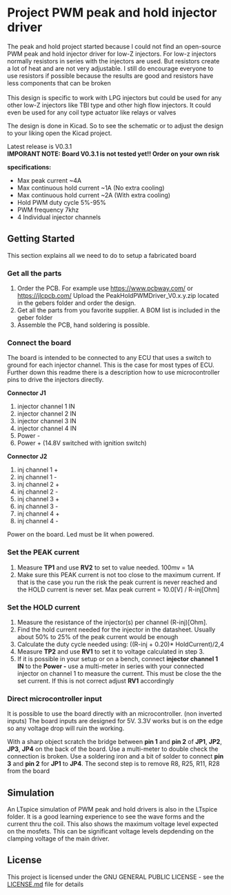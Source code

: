 # Project PWM peak and hold injector driver
The peak and hold project started because I could not find an open-source PWM peak and hold injector driver for low-Z injectors. For low-z injectors normally resistors in series with the injectors are used. But resistors create a lot of heat and are not very adjustable. I still do encourage everyone to use resistors if possible because the results are good and resistors have less components that can be broken<br/>
<br/>
This design is specific to work with LPG injectors but could be used for any other low-Z injectors like TBI type and other high flow injectors. It could even be used for any coil type actuator like relays or valves <br/>

The design is done in Kicad. So to see the schematic or to adjust the design to your liking open the Kicad project.<br/>

Latest release is V0.3.1<br/>
 __IMPORANT NOTE: Board V0.3.1 is not tested yet!! Order on your own risk__ <br/>

__specifications:__
- Max peak current ~4A<br/>
- Max continuous hold current ~1A (No extra cooling)<br/>
- Max continuous hold current ~2A (With extra cooling)<br/>
- Hold PWM duty cycle 5%-95%<br/>
- PWM frequency 7khz<br/>
- 4 Individual injector channels<br/>

## Getting Started
This section explains all we need to do to setup a fabricated board

### Get all the parts
1. Order the PCB. For example use https://www.pcbway.com/ or https://jlcpcb.com/ Upload the PeakHoldPWMDriver_V0.x.y.zip located in the gebers folder and order the design.<br/>
2. Get all the parts from you favorite supplier. A BOM list is included in the geber folder<br/>
3. Assemble the PCB, hand soldering is possible.<br/>

### Connect the board
The board is intended to be connected to any ECU that uses a switch to ground for each injector channel. This is the case for most types of ECU. Further down this readme there is a description how to use microcontroller pins to drive the injectors directly. <br/>

__Connector J1__
1. injector channel 1 IN<br/>
2. injector channel 2 IN<br/>
3. injector channel 3 IN<br/>
4. injector channel 4 IN<br/>
5. Power - <br/>
6. Power + (14.8V switched with ignition switch)<br/>

__Connector J2__
1. inj channel 1 +<br/>
2. inj channel 1 -<br/>
3. inj channel 2 +<br/>
4. inj channel 2 -<br/>
5. inj channel 3 +<br/>
6. inj channel 3 -<br/>
7. inj channel 4 +<br/>
8. inj channel 4 -<br/>

Power on the board. Led must be lit when powered.<br/>

### Set the PEAK current
1. Measure __TP1__ and use __RV2__ to set to value needed. 100mv = 1A<br/>
2. Make sure this PEAK current is not too close to the maximum current. If that is the case you run the risk the peak current is never reached and the HOLD current is never set. Max peak current = 10.0[V] / R-inj[Ohm]<br/>

### Set the HOLD current
1. Measure the resistance of the injector(s) per channel (R-inj)[Ohm]. <br/>
2. Find the hold current needed for the injector in the datasheet. Usually about 50% to 25% of the peak current would be enough<br/>
3. Calculate the duty cycle needed using: ((R-inj + 0.20)* HoldCurrent)/2,4<br/>
4. Measure __TP2__ and use __RV1__ to set it to voltage calculated in step 3.<br/>
5. If it is possible in your setup or on a bench, connect __injector channel 1 IN__ to the __Power -__ use a multi-meter in series with your connected injector on channel 1 to measure the current. This must be close the the set current. If this is not correct adjust __RV1__ accordingly <br/>

### Direct microcontroller input
It is possible to use the board directly with an microcontroller. (non inverted inputs) The board inputs are designed for 5V. 3.3V works but is on the edge so any voltage drop will ruin the working. <br/>

With a sharp object scratch the bridge between __pin 1__ and __pin 2__ of __JP1__, __JP2__, __JP3__, __JP4__ on the back of the board. Use a multi-meter to double check the connection is broken. Use a soldering iron and a bit of solder to connect __pin 3__ and __pin 2__ for __JP1__ to __JP4__. The second step is to remove R8, R25, R11, R28 from the board<br/> 
       
## Simulation	
An LTspice simulation of PWM peak and hold drivers is also in the LTspice folder. It is a good learning experience to see the wave forms and the current thru the coil. This also shows the maximum voltage level expected on the mosfets. This can be significant voltage levels depdending on the clamping voltage of the main driver. <br/>

## License
This project is licensed under the GNU GENERAL PUBLIC LICENSE - see the [LICENSE.md](LICENSE.md) file for details<br/>

